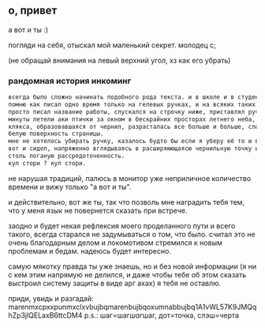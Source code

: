 ## о, привет

а вот и ты :)

погляди на себя, отыскал мой маленький секрет. молодец c;

(не обращай внимания на левый верхний угол, хз как его убрать)

### рандомная история инкоминг

```markdown
всегда было сложно начинать подобного рода текста. и в школе и в студенчестве. 
помню как писал одно время только на гелевых ручках, и на всяких таких штуках (всмысле сочинениях и тд) 
просто писал название работы, спускался на строчку ниже, приставлял ручку к бумаге и собирался мыслями.
минуты летели аки птички за окном в бескрайних просторах летнего неба, пока я думал с чего бы начать. 
клякса, образовавшаяся от чернил, разрасталась все больше и больше, словно зараза, поражая чистую 
белую поверхность страницы.
мне не хотелось убирать ручку, казалось будто бы если я уберу её то и вовсе не смогу никак начать. 
вот и сидел, напряженно вглядываясь в расширяюющаясю чернильную точку и мысленно проклиная себя за 
столь поганую рассредоточенность.
кул стори ? кул стори.
```

не нарушая традиций, палюсь в монитор уже неприличное количество времени и вижу только "а вот и ты".

и действительно, вот же ты, так что позволь мне наградить тебя тем, что у меня язык не повернется сказать при встрече.

заодно и будет некая рефлексия моего проделанного пути и всего такого, всегда старался не задумываться о том, что было. считал это не очень благодарным делом и локомотивом стремился к новым проблемам и бедам. надеюсь будет интересно.

самую мякотку правда ты уже знаешь, но и без новой информации (я ни с кем этим напрямую не делился, и даже чтобы тебе об этом сказать выстроил систему защиты в виде арг ахах) я тебя не оставлю.





приди, увидь и разгадай:
	marenmxcpxxpunmxclxvbujbqmarenbujbqoxumnabbujbq1A1vWL57K9JMQqhZp3jlQELaxB6ttcDM4
p.s.: шаг=шаг*шаг*шаг, дот=точка, слэш=черта

